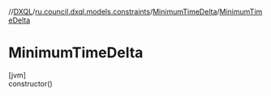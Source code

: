 //[DXQL](../../../index.md)/[ru.council.dxql.models.constraints](../index.md)/[MinimumTimeDelta](index.md)/[MinimumTimeDelta](-minimum-time-delta.md)

# MinimumTimeDelta

[jvm]\
constructor()
